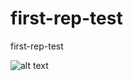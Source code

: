 # first-rep-test
first-rep-test


![alt text](https://www.google.ru/images/branding/googlelogo/1x/googlelogo_color_272x92dp.png)
